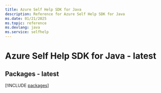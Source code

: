 ```yaml
---
title: Azure Self Help SDK for Java
description: Reference for Azure Self Help SDK for Java
ms.date: 01/21/2025
ms.topic: reference
ms.devlang: java
ms.service: selfhelp
---
```

# Azure Self Help SDK for Java - latest
## Packages - latest
[!INCLUDE [packages](self-help-index.md)]